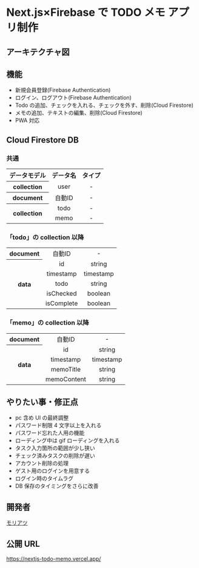 # Next.js×Firebase で TODO メモ アプリ制作

## アーキテクチャ図

## 機能

- 新規会員登録(Firebase Authentication)
- ログイン、ログアウト(Firebase Authentication)
- Todo の追加、チェックを入れる、チェックを外す、削除(Cloud Firestore)
- メモの追加、テキストの編集、削除(Cloud Firestore)
- PWA 対応

## Cloud Firestore DB

### 共通  

<table>
<tr align="center">
  <th>データモデル</th>
  <th>データ名</th>
  <th>タイプ</th>
</tr>
<tr>
<tr align="center">
  <th>collection</th>
  <td>user</td>
  <td>-</td>
</tr>
<tr align="center">
  <th>document</th>
  <td>自動ID</td>
  <td>-</td>
</tr>
<tr align="center">
  <th rowspan="2">collection</th>
  <td>todo</td>
  <td>-</td>
</tr>
<tr align="center">
  <td>memo</td>
  <td>-</td>
</tr>
</table>

### 「todo」の collection 以降

<table>
<tr align="center">
  <th>document</th>
  <td>自動ID</td>
  <td>-</td>
</tr>
<tr>
  <tr align="center">
  <th rowspan="5">data</th>
  <td>id</td>
  <td>string</td>
</tr>
<tr align="center">
  <td>timestamp</td>
  <td>timestamp</td>
</tr>
<tr  align="center">
  <td>todo</td>
  <td>string</td>
</tr>
<tr  align="center">
  <td>isChecked</td>
  <td>boolean</td>
</tr>
<tr  align="center">
  <td>isComplete</td>
  <td>boolean</td>
</tr>
</table>

### 「memo」の collection 以降

<table>
<tr align="center">
  <th>document</th>
  <td>自動ID</td>
  <td>-</td>
</tr>

<tr>
  <tr align="center">
  <th rowspan="4">data</th>
  <td>id</td>
  <td>string</td>
</tr>
<tr align="center">
  <td>timestamp</td>
  <td>timestamp</td>
</tr>
<tr  align="center">
  <td>memoTitle</td>
  <td>string</td>
</tr>
<tr  align="center">
  <td>memoContent</td>
  <td>string</td>
</tr>
</table>

## やりたい事・修正点

- pc 含め UI の最終調整
- パスワード制限 4 文字以上を入れる
- パスワード忘れた人用の機能
- ローディング中は gif ローディングを入れる
- タスク入力箇所の範囲が少し狭い
- チェック済みタスクの削除が遅い
- アカウント削除の処理
- ゲスト用のログインを用意する
- ログイン時のタイムラグ
- DB 保存のタイミングをさらに改善

## 開発者

[モリアツ](https://github.com/AtsuyaMorishita)

## 公開 URL

https://nextjs-todo-memo.vercel.app/

